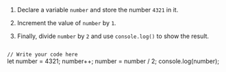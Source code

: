1. Declare a variable `number`
   and
   store the number `4321` in it.

2. Increment the value of `number` by `1`.

3. Finally, divide `number` by `2`
   and
   use `console.log()` to show the result.

<codeblock language="javascript" type="exercise" testMode="fixedInput">
<code>
// Write your code here
</code>

<solution>
let number = 4321;
number++;
number = number / 2;
console.log(number);
</solution>
</codeblock>